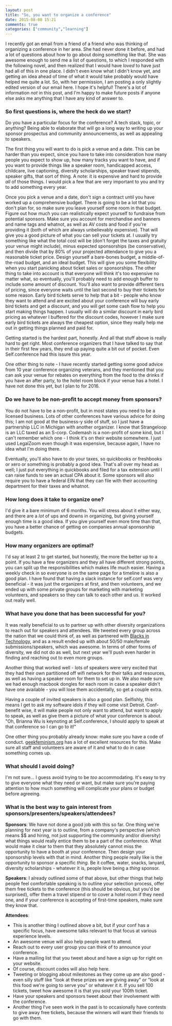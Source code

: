```yaml
---
layout: post
title: "So, you want to organize a conference"
date: 2015-08-08 15:21
comments: true
categories: ["community","learning"]
---
```

I recently got an email from a friend of a friend who was thinking of organizing a conference in her area. She had never done it before, and had a lot of questions about how to go about doing something like that. She was awesome enough to send me a list of questions, to which I responded with the following novel, and then realized that I would have _loved_ to have just had all of this in one place. I didn't even know what I didn't know yet, and getting an idea ahead of time of what it would take probably would have helped me quite a lot. So, with her permission, I am posting a only slightly edited version of our email here. I hope it's helpful! There's a lot of information _not_ in this post, and I'm happy to make future posts if anyone else asks me anything that I have any kind of answer to.

### So first questions is, where the heck do we start?
Do you have a particular focus for the conference? A tech stack, topic, or anything? Being able to elaborate that will go a long way to writing up your sponsor prospectus and community announcements, as well as appealing to speakers.

The first thing you will want to do is pick a venue and a date. This can be harder than you expect, since you have to take into consideration how many people you expect to show up, how many tracks you want to have, and if you want to provide things like a speaker room, handicapped access, childcare, live captioning, diversity scholarships, speaker travel stipends, speaker gifts, that sort of thing. A note: it is expensive and hard to provide _all_ of those things. I would pick a few that are very important to you and try to add something every year.

Once you pick a venue and a date, don't sign a contract until you have worked up a comprehensive budget. There is going to be a lot that you don't plan for, so make sure you leave yourself some room in that budget. Figure out how much you can realistically expect yourself to fundraise from potential sponsors. Make sure you account for merchandise and banners and name tags and whatnot, as well as AV costs and food if you're providing it (both of which are always unbelievably expensive). That will give you a good picture of what you can sell your tickets at. I usually try something like what the total cost will be (don't forget the taxes and gratuity your venue might include), minus expected sponsorships (be conservative), and then divide that by 80% of your projected attendance to give you a reasonable ticket price. Design yourself a bare-bones budget, a middle-of-the-road budget, and an ideal budget. This will give you some flexibility when you start panicking about ticket sales or sponsorships. The other thing to take into account is that everyone will think it's too expensive no matter what, so eventually, you'll probably need to add enough buffer to include some amount of discount. You'll also want to provide different tiers of pricing, since everyone waits until the last second to buy their tickets for some reason. Early bird tickets serve to help that a bit - people who know they want to attend and are excited about your conference will buy early bird tickets and get a discount, and you will get some cash flow to help you start making things happen. I usually will do a similar discount in early bird pricing as whatever I buffered for the discount codes, however I make sure early bird tickets are always the cheapest option, since they really help me out in getting things planned and paid for.

Getting started is the hardest part, honestly. And all that stuff above is really hard to get right. Most conference organizers that I have talked to say that in their first few years, they end up paying quite a bit out of pocket. Even Self.conference had this issure this year.

One other thing to note - I have recently started getting some good advice from 10 year conference organizing veterans, and they mentioned that you can ask your venue for rebates on everything from the food to the drinks if you have an after party, to the hotel room block if your venue has a hotel. I have not done this yet, but I plan to for 2016.

### Do we have to be non-profit to accept money from sponsors?
You do not have to be a non-profit, but in most states you need to be a licensed business. Lots of other conferences have various advice for doing this; I am not good at the business-y side of stuff, so I just have a partnership LLC in Michigan with another organizer. I know that Strangeloop is an LLC taxed as an S-corp. Codemash is a non-profit of some kind, but I can't remember which one - I think it's on their website somewhere. I just used LegalZoom even though it was expensive, because again, I have no idea what I'm doing there.

Eventually, you'll also have to do your taxes, so quickbooks or freshbooks or xero or something is probably a good idea. That's all over my head as well; I just put everything in quickbooks and filed for a tax extension until I can raise funds to see an actual CPA about it. Some sponsors will also require you to have a federal EIN that they can file with their accounting department for their taxes and whatnot.

### How long does it take to organize one?
I'd give it a bare minimum of 6 months. You will stress about it either way, and there are a _lot_ of ups and downs in organizing, but giving yourself enough time is a good idea. If you give yourself even more time than that, you have a better chance of getting on companies annual sponsorship budgets.

### How many organizers are optimal?
I'd say at least 2 to get started, but honestly, the more the better up to a point. If you have a few organizers and they all have different strong points, you can split up the responsibilities which makes life much easier. Having a weekly check in so everyone is on the same page for a timeline is also a good plan. I have found that having a slack instance for self.conf was very beneficial - it was just the organizers at first, and then volunteers, and we ended up with some private groups for marketing with marketing volunteers, and speakers so they can talk to each other and us. It worked out really well.

### What have you done that has been successful for you?
It was really beneficial to us to partner up with other diversity organizations to reach out for speakers and attendees. We tweeted every group across the nation that we could think of, as well as partnered with [Blacks in Technology](https://www.blacksintechnology.net/), and as a result ended up with about 50/50 male/female submissions/speakers, which was awesome. In terms of other forms of diversity, we did not do as well, but next year we'll push even harder in finding and reaching out to even more groups.

Another thing that worked well - lots of speakers were very excited that they had their own partitioned off wifi network for their talks and resources, as well as having a speaker room for them to set up in. We also made sure we had enough macbook dongles for each room in case a speaker didn't have one available - you will lose them accidentally, so get a couple extra.

Having a couple of invited speakers is also a good plan. Selfishly, this means I get to ask my software idols if they will come visit Detroit. Conf-benefit wise, it will make people not only want to attend, but want to apply to speak, as well as give them a picture of what your conference is about. "Oh, Brianna Wu is keynoting at Self.conference, I should apply to speak at that conference so I can go to it!"

One other thing you probably already know: make sure you have a code of conduct. [geekfeminism.org](geekfeminism.org) has a lot of excellent resources for this. Make sure all staff and volunteers are aware of it and what to do in case something comes up.

### What should I avoid doing?
I'm not sure... I guess avoid trying to be _too_ accommodating. It's easy to try to give everyone what they need or want, but make sure you're paying attention to how much something will complicate your plans or budget before agreeing.

### What is the best way to gain interest from sponsors/presenters/speakers/attendees?
**Sponsors**: We have not done a good job with this so far. One thing we're planning for next year is to outline, from a company's perspective (which means $$ and hiring, not just supporting the community and/or diversity) what things would really entice them to be a part of the conference. What would make it clear to them that they absolutely cannot miss the opportunity to have a booth at your conference. Then design your sponsorship levels with that in mind. Another thing people really like is the opportunity to sponsor a specific *thing*. Be it coffee, water, snacks, lanyard, diversity scholarships - whatever it is, people love being a *thing* sponsor.

**Speakers**: I already outlined some of that above, but other things that help people feel comfortable speaking is to outline your selection process, offer them free tickets to the conference (this should be obvious, but you'd be surprised), offer them a travel stipend or to cover a hotel room if they need one, and if your conference is accepting of first-time speakers, make sure they know that.

**Attendees**:

* This is another thing I outlined above a bit, but if your conf has a specific focus, have awesome talks relevant to that focus at various experience levels.
* An awesome venue will also help people want to attend.
* Reach out to every user group you can think of to announce your conference.
* Have a mailing list that you tweet about and have a sign up for right on your website.
* Of course, discount codes will also help here.
* Tweeting or blogging about milestones as they come up are also good - even silly stuff like "look at these prizes we are giving away" or "look at this food we're going to serve you" or whatever it it. If you sell 100 tickets, tweet how awesome it is that you sold your 100th ticket.
* Have your speakers and sponsors tweet about their involvement with the conference.
* Another thing I've seen work in the past is to occasionally have contests to give away free tickets, because the winners will want their friends to go with them.
